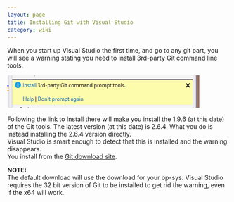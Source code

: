```yaml
---
layout: page
title: Installing Git with Visual Studio
category: wiki
---
```


When you start up Visual Studio the first time, and go to any git part, you will see a warning stating you need to install 3rd-party Git command line tools.   

![gitinstall](/img/wiki/gitinstall.png)   

Following the link to Install there will make you install the 1.9.6 (at this date) of the Git tools.  The latest version (at this date) is 2.6.4.   What you do is instead installing the 2.6.4 version directly.   
Visual Studio is smart enough to detect that this is installed and the warning disappears.    
You install from the [Git download site](https://git-scm.com/download/win).  

__NOTE:__  
The default download will use the download for your op-sys.   Visual Studio requires the 32 bit version of Git to be installed to get rid the warning, even if the x64 will work.    

